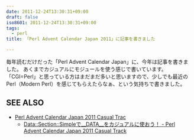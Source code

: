 ```yaml
---
date: 2011-12-24T13:30:31+09:00
draft: false
iso8601: 2011-12-24T13:30:31+09:00
tags:
  - perl
title: 「Perl Advent Calendar Japan 2011」に記事を書きました

---
```


毎年読むだけだった「Perl Advent Calendar Japan」に、今年は記事を書きました。
あくまでカジュアルにモジュールを使う感じで書いています。
「CGI=Perl」と思っている方はまだまだ多いと思いますので、少しでも最近のPerl（Modern Perl）を感じてもらえたらなぁ、という気持ちで書きました。
<div id="see_also">
<h2>SEE ALSO</h2>
<ul>
<li><a href="http://perl-users.jp/articles/advent-calendar/2011/casual/">Perl Advent Calendar Japan 2011 Casual Trac</a>
<ul><li><a href="http://perl-users.jp/articles/advent-calendar/2011/casual/24">Data::Section::Simpleで__DATA__をカジュアルに使おう！ - Perl Advent Calendar Japan 2011 Casual Track</a></li>
</ul>
</li>
</ul>
</div>
    	